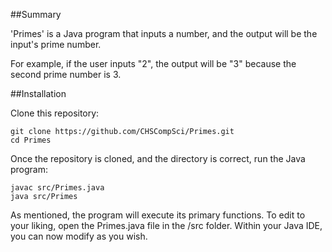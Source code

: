 ##Summary

'Primes' is a Java program that inputs a number, and the output will be the input's prime number.

For example, if the user inputs "2", the output will be "3" because the second prime number is 3.


##Installation 

Clone this repository:

    git clone https://github.com/CHSCompSci/Primes.git
    cd Primes

Once the repository is cloned, and the directory is correct, run the Java program:

    javac src/Primes.java
    java src/Primes

As mentioned, the program will execute its primary functions. To edit to your liking, open the Primes.java file in the /src folder. Within your Java IDE, you can now modify as you wish.
